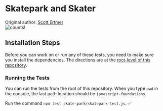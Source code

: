 # Skatepark and Skater
Original author: [Scott Ertmer](https://github.com/sertmer)  
![counts!](https://media.giphy.com/media/Y655D2pOIBCQU/giphy.gif)

## Installation Steps

Before you can work on or run any of these tests, you need to make sure you install the dependencies. The directions are at the [root-level of this repository](https://github.com/turingschool-examples/javascript-foundations).

### Running the Tests

You can run the tests from the root of this repository. When you type `pwd` in the console, the last path location should be `javascript-foundations`.

Run the command `npm test skate-park/skatepark-test.js`. ✅
